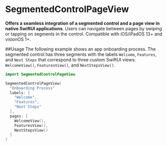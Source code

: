 # SegmentedControlPageView
**Offers a seamless integration of a segmented control and a page view in native SwiftUI applications**. Users can navigate between pages by swiping or tapping on segments in the control. Compatible with iOS/iPadOS 13+ and visionOS 1+. 

##Usage
The following example shows an app onboarding process. The segmented control has three segments with the labels `Welcome`, `Features`, and `Next Steps` that correspond to three custom SwiftUI views: `WelcomeView()`, `FeaturesView()`, and `NextStepsView()`.
```swift
import SegmentedControlPageView

SegmentedControlPageView(
  "Onboarding Process"
  labels: [
    "Welcome",
    "Features",
    "Next Steps"
  ],
  pages: [
    WelcomeView(),
    FeaturesView(),
    NextStepsView()
  ]
)
```
